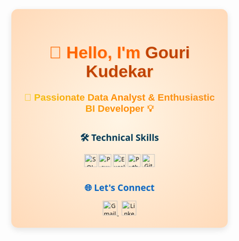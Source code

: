 <!-- GitHub Profile README -->

<div align="center" style="
  background: url('https://i.imgur.com/0fRLKzR.png') center/cover no-repeat, radial-gradient(circle, #FFF5E5, #FFDAB9); 
  padding:25px; font-family:'Segoe UI', sans-serif; 
  border-radius:15px; box-shadow:0 5px 15px rgba(0,0,0,0.1);">

  <h1 style="color:#FF6600; font-family:'Trebuchet MS', sans-serif; font-size:2.8em; text-shadow:2px 2px #FFD9B0;">
    👋 Hello, I'm <strong style="color:#C14400;">Gouri Kudekar</strong>
  </h1>

  <h3 style="font-size:1.6em; margin-top:10px; font-family:'Verdana', sans-serif;
             background: linear-gradient(to right, #F2C811, #FF8C00, #F7931E);
             -webkit-background-clip: text; -webkit-text-fill-color: transparent;">
    💼 Passionate Data Analyst & Enthusiastic BI Developer 💡
  </h3>

  <h2 style="color:#003B57; margin-top:40px;">🛠️ Technical Skills</h2>
  <div align="center" style="margin-bottom:30px;">
    <img height="30" src="https://img.shields.io/badge/SQL-003B57?style=for-the-badge&logo=mysql&logoColor=white" title="SQL" />
    <img height="30" src="https://img.shields.io/badge/Power%20BI-F2C811?style=for-the-badge&logo=powerbi&logoColor=black" title="Power BI" />
    <img height="30" src="https://img.shields.io/badge/Excel-217346?style=for-the-badge&logo=microsoft-excel&logoColor=white" title="Excel" />
    <img height="30" src="https://img.shields.io/badge/Python-3776AB?style=for-the-badge&logo=python&logoColor=white" title="Python" />
    <img height="30" src="https://img.shields.io/badge/Git-F05032?style=for-the-badge&logo=git&logoColor=white" title="Git" />
  </div>

  <h2 style="color:#0A66C2;">🌐 Let's Connect</h2>
  <div align="center" style="margin-top:10px;">
    <a href="mailto:kudekargouri16@gmail.com" target="_blank" title="Send me a mail">
      <img height="34" src="https://img.shields.io/badge/Gmail-D14836?style=for-the-badge&logo=gmail&logoColor=white" alt="Gmail" />
    </a>
    &nbsp;
    <a href="https://www.linkedin.com/in/gouri-kudekar-8b606b317" target="_blank" title="Visit my LinkedIn">
      <img height="34" src="https://img.shields.io/badge/LinkedIn-0A66C2?style=for-the-badge&logo=linkedin&logoColor=white" alt="LinkedIn" />
    </a>
  </div>

</div>
